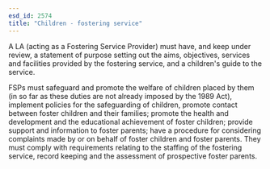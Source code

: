 ```yaml
---
esd_id: 2574
title: "Children - fostering service"
---
```


A LA (acting as a Fostering Service Provider) must have, and keep under review, a statement of purpose setting out the aims, objectives, services and facilities provided by the fostering service, and a children's guide to the service.

FSPs must safeguard and promote the welfare of children placed by them (in so far as these duties are not already imposed by the 1989 Act), implement policies for the safeguarding of children, promote contact between foster children and their families; promote the health and development and the educational achievement of foster children; provide support and information to foster parents; have a procedure for considering complaints made by or on behalf of foster children and foster parents.  They must comply with requirements relating to the staffing of the fostering service, record keeping and the assessment of prospective foster parents.

